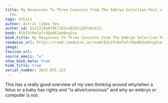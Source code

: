 ```yaml
---
title: My Responses To Three Concerns From The Embryo Selection Post via Astral Codex
  Ten
tags: ethics
author: Astral Codex Ten
author_id: 5242218a8f467283ce92e5120f40c812
book: 01k33t6efyfc48p062wb6nq2sa
book_title: My Responses To Three Concerns From The Embryo Selection Post
readwise_url: https://read.readwise.io/read/01k33t6efyfc48p062wb6nq2sa
image:
favicon_url:
source_emoji: "✉️"
show_book_meta: true
hide_title: true
serial_number: 2025.NTE.125
---
```

This has a really good overview of my own thinking around why/when a fetus or a baby has rights and "is alive/conscious" and why an embryo or computer is not.